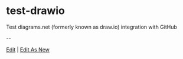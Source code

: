# test-drawio

Test diagrams.net (formerly known as draw.io) integration with GitHub

--

<a href="http://jgraph.github.io/drawio-github/edit-diagram.html?repo=test-drawio&path=test-diagram.drawio" target="_blank">Edit</a> | <a href="https://app.diagrams.net/#Uhttps%3A%2F%2Fraw.githubusercontent.com%2Fgmacario%2Ftest-drawio%2Fmain%2Ftest-diagram.drawio" target="_blank">Edit As New</a>

<!-- EOF -->
